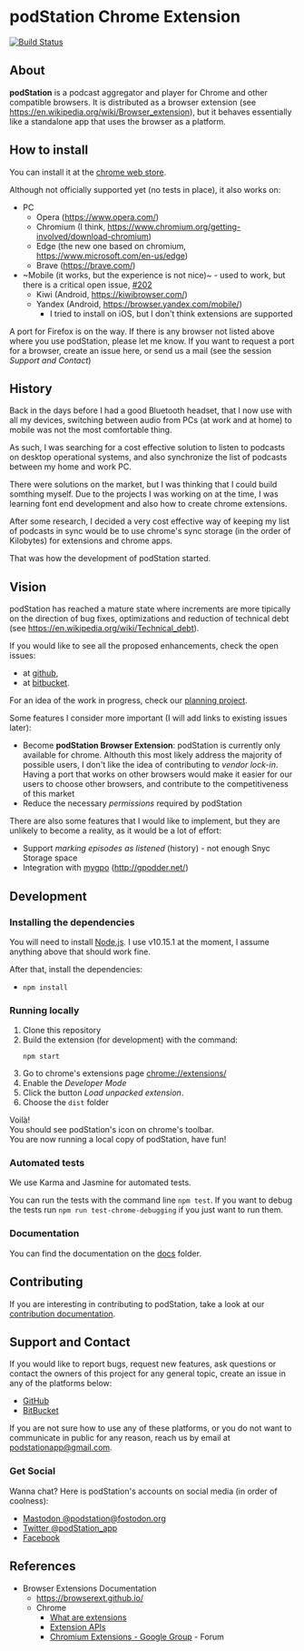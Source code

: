 # podStation Chrome Extension

[![Build Status](https://travis-ci.com/podStation/podStation.svg?branch=master)](https://travis-ci.com/podStation/podStation)

## About 

**podStation** is a podcast aggregator and player for Chrome and other compatible browsers.
It is distributed as a browser extension (see https://en.wikipedia.org/wiki/Browser_extension), but it behaves essentially like a standalone app that uses the browser as a platform. 

## How to install

You can install it at the [chrome web store][at-chrome-web-store].

Although not officially supported yet (no tests in place), it also works on:
- PC
  - Opera (https://www.opera.com/)
  - Chromium (I think, https://www.chromium.org/getting-involved/download-chromium)
  - Edge (the new one based on chromium, https://www.microsoft.com/en-us/edge)
  - Brave (https://brave.com/)
- ~Mobile (it works, but the experience is not nice)~ - used to work, but there is a critical open issue, [#202](https://github.com/podStation/podStation/issues/202)
  - Kiwi (Android, https://kiwibrowser.com/)
  - Yandex (Android, https://browser.yandex.com/mobile/)
    - I tried to install on iOS, but I don't think extensions are supported
    
A port for Firefox is on the way. If there is any browser not listed above where you use podStation, please let me know.
If you want to request a port for a browser, create an issue here, or send us a mail (see the session _Support and Contact_)

## History

Back in the days before I had a good Bluetooth headset, that I now use with all my devices, switching between audio from PCs (at work and at home) to mobile was not the most comfortable thing.

As such, I was searching for a cost effective solution to listen to podcasts on desktop operational systems, and also synchronize the list of podcasts between my home and work PC.

There were solutions on the market, but I was thinking that I could build somthing myself.
Due to the projects I was working on at the time, I was learning font end development and also how to create chrome extensions.

After some research, I decided a very cost effective way of keeping my list of podcasts in sync would be to use chrome's sync storage (in the order of Kilobytes) for extensions and chrome apps.

That was how the development of podStation started.

## Vision

podStation has reached a mature state where increments are more tipically on the direction of bug fixes, optimizations and reduction of technical debt (see https://en.wikipedia.org/wiki/Technical_debt).

If you would like to see all the proposed enhancements, check the open issues:
* at [github][open-issues-at-github],
* at [bitbucket][open-issues-at-bitbucket].

For an idea of the work in progress, check our [planning project][planning-project].

Some features I consider more important (I will add links to existing issues later):
- Become **podStation Browser Extension**: podStation is currently only available for chrome. Althouth this most likely address the majority of possible users, I don't like the idea of contributing to _vendor lock-in_. Having a port that works on other browsers would make it easier for our users to choose other browsers, and contribute to the competitiveness of this market
- Reduce the necessary _permissions_ required by podStation

There are also some features that I would like to implement, but they are unlikely to become a reality, as it would be a lot of effort:
- Support _marking episodes as listened_ (history) - not enough Snyc Storage space
- Integration with [mygpo](https://github.com/gpodder/mygpo) (http://gpodder.net/)

## Development

### Installing the dependencies

You will need to install [Node.js](https://nodejs.org/en/). I use v10.15.1 at the moment, I assume anything above that should work fine.

After that, install the dependencies:
* `npm install`

### Running locally

1. Clone this repository
2. Build the extension (for development) with the command:
    ```
    npm start
    ```
2. Go to chrome's extensions page [chrome://extensions/](chrome://extensions/)
3. Enable the _Developer Mode_
4. Click the button _Load unpacked extension_.
5. Choose the `dist` folder

Voilà!  
You should see podStation's icon on chrome's toolbar.  
You are now running a local copy of podStation, have fun!

### Automated tests

We use Karma and Jasmine for automated tests.

You can run the tests with the command line `npm test`. 
If you want to debug the tests run `npm run test-chrome-debugging` if you just want to run them.

### Documentation

You can find the documentation on the [docs](/docs) folder.

## Contributing

If you are interesting in contributing to podStation, take a look at our [contribution documentation](https://github.com/podStation/.github/blob/master/CONTRIBUTING.md).

## Support and Contact

If you would like to report bugs, request new features, ask questions or contact the owners of this project for any general topic, create an issue in any of the platforms below:
* [GitHub](https://github.com/podStation/podStation/issues/new)
* [BitBucket](https://bitbucket.org/dellagustin/podstation_chrome_ext/issues/new)

If you are not sure how to use any of these platforms, or you do not want to communicate in public for any reason, reach us by email at podstationapp@gmail.com.

### Get Social

Wanna chat? Here is podStation's accounts on social media (in order of coolness):

- [Mastodon @podstation@fostodon.org](https://fosstodon.org/@podstation)
- [Twitter @podStation_app](https://twitter.com/podStation_app)
- [Facebook](https://www.facebook.com/podStation)

## References
- Browser Extensions Documentation
  - https://browserext.github.io/
  - Chrome
    - [What are extensions](https://developer.chrome.com/extensions)
    - [Extension APIs](https://developer.chrome.com/extensions/api_index)
    - [Chromium Extensions - Google Group](https://groups.google.com/a/chromium.org/forum/#!forum/chromium-extensions) - Forum

<!-- links -->
[at-chrome-web-store]: https://chrome.google.com/webstore/detail/podstation/bpcagekijmfcocgjlnnhpdogbplajjfn
[open-issues-at-github]: https://github.com/podStation/podStation/issues
[open-issues-at-bitbucket]: https://bitbucket.org/dellagustin/podstation_chrome_ext/issues?status=new&status=open
[planning-project]: https://github.com/orgs/podStation/projects/1
